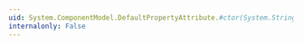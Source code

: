 ```yaml
---
uid: System.ComponentModel.DefaultPropertyAttribute.#ctor(System.String)
internalonly: False
---
```

